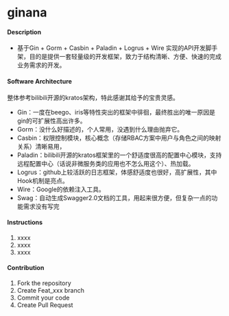 # ginana

#### Description
- 基于Gin + Gorm + Casbin + Paladin + Logrus + Wire 实现的API开发脚手架，目的是提供一套轻量级的开发框架，致力于结构清晰、方便、快速的完成业务需求的开发。

#### Software Architecture
整体参考bilibili开源的kratos架构，特此感谢其给予的宝贵灵感。
+ Gin：一度在beego、iris等特性突出的框架中徘徊，最终胜出的唯一原因是gin的可扩展性高出许多。
+ Gorm：没什么好描述的，个人常用，没遇到什么理由抛弃它。
+ Casbin：权限控制模块，核心概念（存储RBAC方案中用户与角色之间的映射关系）清晰易用，
+ Paladin：bilibili开源的kratos框架里的一个舒适度很高的配置中心模块，支持远程配置中心（话说非微服务类的应用也不怎么用这个）、热加载。
+ Logrus：github上较活跃的日志框架，体感舒适度也很好，高扩展性，其中Hook机制是亮点。
+ Wire：Google的依赖注入工具。
+ Swag：自动生成Swagger2.0文档的工具，用起来很方便，但复杂一点的功能需求没有写完

#### Instructions

1.  xxxx
2.  xxxx
3.  xxxx

#### Contribution

1.  Fork the repository
2.  Create Feat_xxx branch
3.  Commit your code
4.  Create Pull Request
